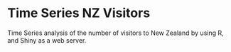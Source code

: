 # Time Series NZ Visitors

Time Series analysis of the number of visitors to New Zealand by using R, and Shiny as a web server.
